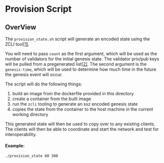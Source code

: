 # Provision Script
## OverView
The `provision_state.sh` script will generate an encoded state using the ZCLI tool[[1]](https://github.com/protolambda/zcli). 

You will need to pass `count` as the first argument, which will be used as the number of validators for the initial genesis state. The validator priv/pub keys will be pulled from a pregenerated list[[2]](https://raw.githubusercontent.com/ethereum/eth2.0-pm/master/interop/mocked_start/keygen_10000_validators.yaml). The second argument is the `genesis-time`, which will be used to determine how much time in the future the genesis event will occur. 

The script will do the following things:
1. build an image from the dockerfile provided in this directory 
2. create a container from the built image
3. run the `zcli` tooling to generate an ssz encoded genesis state
4. copies the state from the container to the host machine in the current working directory

This generated state will then be used to copy over to any existing clients. The clients will then be able to coordinate and start the network and test for interoperability.

#### Example:
`./provision_state 60 300`

 
